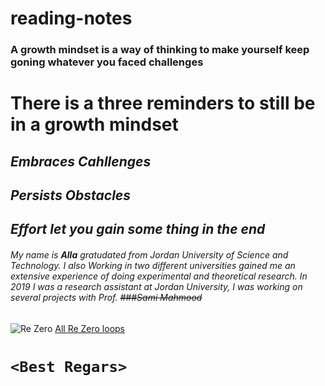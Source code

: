 # reading-notes

### **A growth mindset** is a way of thinking to make yourself keep goning whatever you faced challenges

# There is a three reminders to still be in a growth mindset

## *Embraces Cahllenges*

## *Persists Obstacles*

## *Effort let you gain some thing in the end*

###### My name is **Alla** gratudated from Jordan University of Science and Technology. I also Working in two different universities gained me an extensive experience of doing experimental and theoretical research. In 2019 I was a research assistant at Jordan University, I was working on several projects with Prof. ~~###Sami Mahmood~~

![Re Zero](https://1.bp.blogspot.com/-lS3ajsgk7hs/XQEY93T8aYI/AAAAAAAAGDQ/IeyDBOJuZto9U1i-Ioryu96zKCAfR5RoACLcBGAs/s640/%255BAnimeSanka.com%255D%2BRZKHIS%2B-%2BOVA%2B%2BMS%2B%255BBluray%2B-%2B1080p%2B-%2BX265%255D.mkv_snapshot_00.13.44.458.jpg)
[All Re Zero loops ](https://w.animesanka.com/2019/01/rezero-kara-hajimeru-isekai-seikatsu.html)

# `<Best Regars>`


